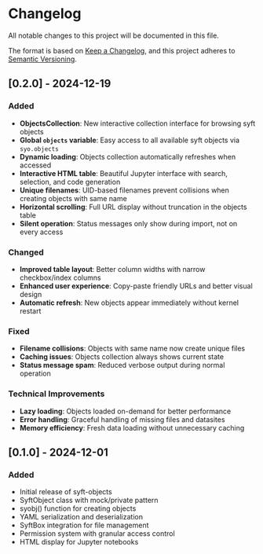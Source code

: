 # Changelog

All notable changes to this project will be documented in this file.

The format is based on [Keep a Changelog](https://keepachangelog.com/en/1.0.0/),
and this project adheres to [Semantic Versioning](https://semver.org/spec/v2.0.0.html).

## [0.2.0] - 2024-12-19

### Added
- **ObjectsCollection**: New interactive collection interface for browsing syft objects
- **Global `objects` variable**: Easy access to all available syft objects via `syo.objects`
- **Dynamic loading**: Objects collection automatically refreshes when accessed
- **Interactive HTML table**: Beautiful Jupyter interface with search, selection, and code generation
- **Unique filenames**: UID-based filenames prevent collisions when creating objects with same name
- **Horizontal scrolling**: Full URL display without truncation in the objects table
- **Silent operation**: Status messages only show during import, not on every access

### Changed
- **Improved table layout**: Better column widths with narrow checkbox/index columns
- **Enhanced user experience**: Copy-paste friendly URLs and better visual design
- **Automatic refresh**: New objects appear immediately without kernel restart

### Fixed
- **Filename collisions**: Objects with same name now create unique files
- **Caching issues**: Objects collection always shows current state
- **Status message spam**: Reduced verbose output during normal operation

### Technical Improvements
- **Lazy loading**: Objects loaded on-demand for better performance
- **Error handling**: Graceful handling of missing files and datasites
- **Memory efficiency**: Fresh data loading without unnecessary caching

## [0.1.0] - 2024-12-01

### Added
- Initial release of syft-objects
- SyftObject class with mock/private pattern
- syobj() function for creating objects
- YAML serialization and deserialization
- SyftBox integration for file management
- Permission system with granular access control
- HTML display for Jupyter notebooks 